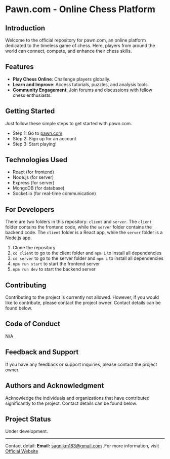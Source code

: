 # Pawn.com - Online Chess Platform

## Introduction

Welcome to the official repository for pawn.com, an online platform dedicated to the timeless game of chess. Here, players from around the world can connect, compete, and enhance their chess skills.

## Features

- **Play Chess Online**: Challenge players globally.
- **Learn and Improve**: Access tutorials, puzzles, and analysis tools.
- **Community Engagement**: Join forums and discussions with fellow chess enthusiasts.

## Getting Started

Just follow these simple steps to get started with pawn.com.

- Step 1: Go to [pawn.com](/)
- Step 2: Sign up for an account
- Step 3: Start playing!

## Technologies Used

- React (for frontend)
- Node.js (for server)
- Express (for server)
- MongoDB (for database)
- Socket.io (for real-time communication)

## For Developers

There are two folders in this repository: `client` and `server`. The `client` folder contains the frontend code, while the `server` folder contains the backend code. The `client` folder is a React app, while the `server` folder is a Node.js app.

1. Clone the repository
2. `cd client` to go to the client folder and `npm i` to install all dependencies
3. `cd server` to go to the server folder and `npm i` to install all dependencies
4. `npm run start` to start the frontend server
5. `npm run dev` to start the backend server

## Contributing

Contributing to the project is currently not allowed. However, if you would like to contribute, please contact the project owner. Contact details can be found below.

## Code of Conduct

N/A

## Feedback and Support

If you have any feedback or support inquiries, please contact the project owner.

## Authors and Acknowledgment

Acknowledge the individuals and organizations that have contributed significantly to the project. Contact details can be found below.

## Project Status

Under development.

---

Contact detail: **Email:** sagnikm183@gmail.com .For more information, visit [Official Website](/)
